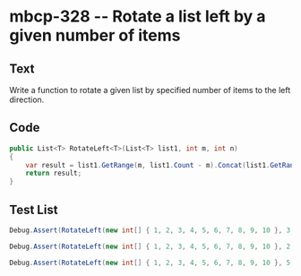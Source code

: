 # mbcp-328 -- Rotate a list left by a given number of items

## Text

Write a function to rotate a given list by specified number of items to the left direction.

## Code

```csharp
public List<T> RotateLeft<T>(List<T> list1, int m, int n)
{
    var result = list1.GetRange(m, list1.Count - m).Concat(list1.GetRange(0, n)).ToList();
    return result;
}
```

## Test List

```csharp
Debug.Assert(RotateLeft(new int[] { 1, 2, 3, 4, 5, 6, 7, 8, 9, 10 }, 3, 4).SequenceEqual(new int[] { 4, 5, 6, 7, 8, 9, 10, 1, 2, 3, 4 }));
```

```csharp
Debug.Assert(RotateLeft(new int[] { 1, 2, 3, 4, 5, 6, 7, 8, 9, 10 }, 2, 2).SequenceEqual(new int[] { 3, 4, 5, 6, 7, 8, 9, 10, 1, 2 }));
```

```csharp
Debug.Assert(RotateLeft(new int[] { 1, 2, 3, 4, 5, 6, 7, 8, 9, 10 }, 5, 2).SequenceEqual(new int[] { 6, 7, 8, 9, 10, 1, 2 }));
```
